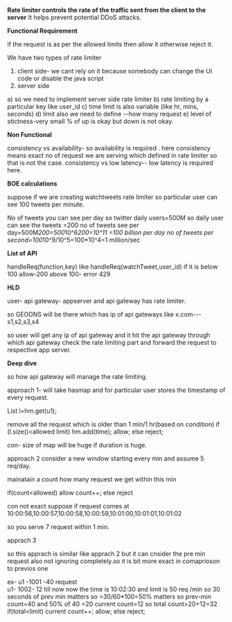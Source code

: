 **Rate limiter controls the rate of the traffic sent from the client to the server**
 It helps prevent potential DDoS attacks.

**Functional Requirement**

if the request is as per the allowed limits then allow it otherwise reject it.

We have two types of rate limiter
1) client side- we cant rely on it because somebody can change the UI code or disable the java script 
2) server side

a) so we need to implement server side rate limiter
b) rate limiting by a particular key like user_id
c) time limit is also variable (like hr, mins, seconds)
d) limit also we need to define --how many request 
e) level of stictness-very small % of up  is okay but down is not okay.

**Non Functional**

consistency vs availability- so availability is required . here consistency means exact no of request we are serving which defined in rate limiter so that is not the case.
consistency vs low latency-- low latency is required here.

**BOE calculations**

suppose if we are creating watchtweets rate limiter so particular user can see 100 tweets per minute.

No of tweets you can see per day
so twitter daily users=500M
so daily user can see the tweets =200
no of tweets see per day=500M*200=500*10^6*200=10^11 =100 billion per day
no of tweets per second=100*10^9/10^5=100*10^4=1 million/sec

**List of API**

handleReq(function,key) like handleReq(watchTweet,user_id) 
if it is below 100 allow-200
above 100- error 429

**HLD**

user- api gateway- appserver and api gateway has rate limiter.

so GEODNS will be there which has ip of api gateways
like x.com---s1,s2,s3,s4

so user will get any ip of api gateway and it hit the api gateway through which api gateway check the rate limiting part and forward the request to respective app server.

**Deep dive**

so how api gateway will manage the rate limiting.

approach 1- will take hasmap and for particular user stores the timestamp of every request.

List<Req> l=hm.get(u1);

remove all the request which is older than 1 min/1 hr(based on condition)
if (l.size()<allowed limit)
 hm.add(time);
 allow;
else
reject;

con- size of map will be huge if duration is huge.

approach 2
consider a new window starting every min
and assume 5 req/day.

mainatain a count how many request we get within this min

if(count<allowed)
allow
count++;
else 
reject

con
not exact
suppose if request comes at 10:00:56,10:00:57,10:00:58,10:00:59,10:01:00,10:01:01,10:01:02

so you serve 7 request within 1 min.

apprach 3

so this apprach is similar like apprach 2 but it can cnsider the pre min request also not ignoring completely.so it is bit more exact in comaprioson to previos one

ex- u1 -1001 -40 request  
    u1- 1002- 12 till now
    now the time is 10:02:30 and limit is  50 req /min
    so 30 seconds of prev min matters so =30/60*100=50% matters
    so prev-min count=40 and 50% of 40 =20
    current count=12
    so total count=20+12=32
    if(total<limit)
         current count++;
         allow;
         else
         reject;
